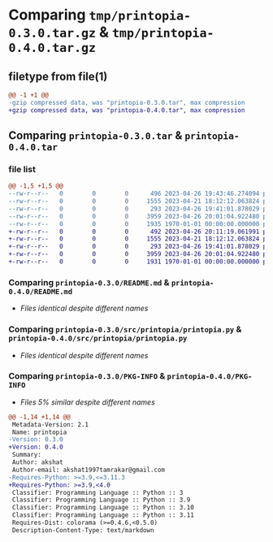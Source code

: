 # Comparing `tmp/printopia-0.3.0.tar.gz` & `tmp/printopia-0.4.0.tar.gz`

## filetype from file(1)

```diff
@@ -1 +1 @@
-gzip compressed data, was "printopia-0.3.0.tar", max compression
+gzip compressed data, was "printopia-0.4.0.tar", max compression
```

## Comparing `printopia-0.3.0.tar` & `printopia-0.4.0.tar`

### file list

```diff
@@ -1,5 +1,5 @@
--rw-r--r--   0        0        0      496 2023-04-26 19:43:46.274094 printopia-0.3.0/pyproject.toml
--rw-r--r--   0        0        0     1555 2023-04-21 18:12:12.063824 printopia-0.3.0/README.md
--rw-r--r--   0        0        0      293 2023-04-26 19:41:01.878029 printopia-0.3.0/src/printopia/__init__.py
--rw-r--r--   0        0        0     3959 2023-04-26 20:01:04.922480 printopia-0.3.0/src/printopia/printopia.py
--rw-r--r--   0        0        0     1935 1970-01-01 00:00:00.000000 printopia-0.3.0/PKG-INFO
+-rw-r--r--   0        0        0      492 2023-04-26 20:11:19.061991 printopia-0.4.0/pyproject.toml
+-rw-r--r--   0        0        0     1555 2023-04-21 18:12:12.063824 printopia-0.4.0/README.md
+-rw-r--r--   0        0        0      293 2023-04-26 19:41:01.878029 printopia-0.4.0/src/printopia/__init__.py
+-rw-r--r--   0        0        0     3959 2023-04-26 20:01:04.922480 printopia-0.4.0/src/printopia/printopia.py
+-rw-r--r--   0        0        0     1931 1970-01-01 00:00:00.000000 printopia-0.4.0/PKG-INFO
```

### Comparing `printopia-0.3.0/README.md` & `printopia-0.4.0/README.md`

 * *Files identical despite different names*

### Comparing `printopia-0.3.0/src/printopia/printopia.py` & `printopia-0.4.0/src/printopia/printopia.py`

 * *Files identical despite different names*

### Comparing `printopia-0.3.0/PKG-INFO` & `printopia-0.4.0/PKG-INFO`

 * *Files 5% similar despite different names*

```diff
@@ -1,14 +1,14 @@
 Metadata-Version: 2.1
 Name: printopia
-Version: 0.3.0
+Version: 0.4.0
 Summary: 
 Author: akshat
 Author-email: akshat1997tamrakar@gmail.com
-Requires-Python: >=3.9,<=3.11.3
+Requires-Python: >=3.9,<4.0
 Classifier: Programming Language :: Python :: 3
 Classifier: Programming Language :: Python :: 3.9
 Classifier: Programming Language :: Python :: 3.10
 Classifier: Programming Language :: Python :: 3.11
 Requires-Dist: colorama (>=0.4.6,<0.5.0)
 Description-Content-Type: text/markdown
```

